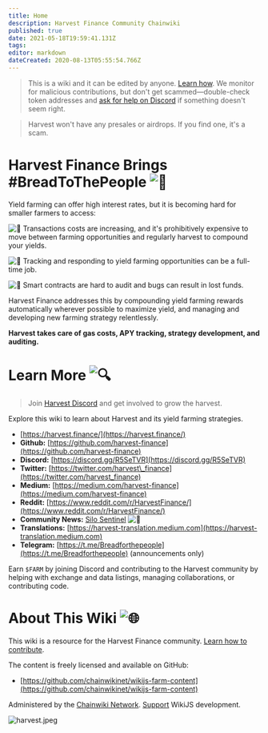 ```yaml
---
title: Home
description: Harvest Finance Community Chainwiki
published: true
date: 2021-05-18T19:59:41.131Z
tags: 
editor: markdown
dateCreated: 2020-08-13T05:55:54.766Z
---
```


> This is a wiki and it can be edited by anyone. [Learn how](/en/contribute). We monitor for malicious contributions, but don't get scammed—double-check token addresses and [ask for help on Discord](https://discord.gg/R5SeTVR) if something doesn't seem right.

> Harvest won't have any presales or airdrops. If you find one, it's a scam.

# Harvest Finance Brings #BreadToThePeople ![🍞](/_assets/svg/twemoji/1f35e.svg)

Yield farming can offer high interest rates, but it is becoming hard for smaller farmers to access:

![🥕](/_assets/svg/twemoji/1f955.svg) Transactions costs are increasing, and it's prohibitively expensive to move between farming opportunities and regularly harvest to compound your yields.

![🌽](/_assets/svg/twemoji/1f33d.svg) Tracking and responding to yield farming opportunities can be a full-time job.

![🍅](/_assets/svg/twemoji/1f345.svg) Smart contracts are hard to audit and bugs can result in lost funds.

Harvest Finance addresses this by compounding yield farming rewards automatically wherever possible to maximize yield, and managing and developing new farming strategy relentlessly.

**Harvest takes care of gas costs, APY tracking, strategy development, and auditing.**

# Learn More ![🔍](/_assets/svg/twemoji/1f50d.svg)

> Join [Harvest Discord](https://discord.gg/R5SeTVR) and get involved to grow the harvest.

Explore this wiki to learn about Harvest and its yield farming strategies.

-   [https://harvest.finance/](https://harvest.finance/)
-   **Github:** [https://github.com/harvest-finance](https://github.com/harvest-finance)
-   **Discord:** [https://discord.gg/R5SeTVR](https://discord.gg/R5SeTVR)
-   **Twitter:** [https://twitter.com/harvest\_finance](https://twitter.com/harvest_finance)
-   **Medium:** [https://medium.com/harvest-finance](https://medium.com/harvest-finance)
-   **Reddit:** [https://www.reddit.com/r/HarvestFinance/](https://www.reddit.com/r/HarvestFinance/)
-   **Community News:** [Silo Sentinel](/en/sentinel) ![📰](/_assets/svg/twemoji/1f4f0.svg)
-   **Translations:** [https://harvest-translation.medium.com](https://harvest-translation.medium.com)
-   **Telegram:** [https://t.me/Breadforthepeople](https://t.me/Breadforthepeople) (announcements only)

Earn `$FARM` by joining Discord and contributing to the Harvest community by helping with exchange and data listings, managing collaborations, or contributing code.

# About This Wiki ![🌐](/_assets/svg/twemoji/1f310.svg)

This wiki is a resource for the Harvest Finance community. [Learn how to contribute](/en/contribute).

The content is freely licensed and available on GitHub:

-   [https://github.com/chainwikinet/wikijs-farm-content](https://github.com/chainwikinet/wikijs-farm-content)

Administered by the [Chainwiki Network](https://meta.chainwiki.dev/). [Support](https://wiki.js.org/support) WikiJS development.

![harvest.jpeg](/harvest.jpeg)